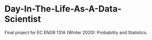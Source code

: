 # Day-In-The-Life-As-A-Data-Scientist
Final project for EC ENGR 131A (Winter 2020): Probability and Statistics.
